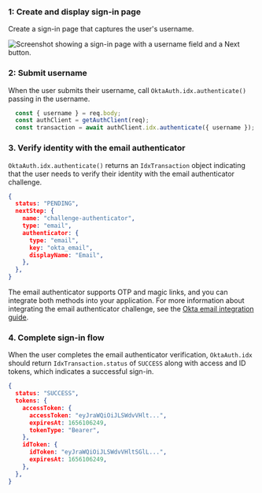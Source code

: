 ### 1: Create and display sign-in page

Create a sign-in page that captures the user's username.

<div class="half border">

![Screenshot showing a sign-in page with a username field and a Next button.](/img/pwd-optional/pwd-optional-sign-in-page.png)

</div>

### 2: Submit username

When the user submits their username, call `OktaAuth.idx.authenticate()` passing in the username.

```javascript
  const { username } = req.body;
  const authClient = getAuthClient(req);
  const transaction = await authClient.idx.authenticate({ username });
```

### 3. Verify identity with the email authenticator

`OktaAuth.idx.authenticate()` returns an `IdxTransaction` object indicating that the user needs to verify their identity with the email authenticator challenge.

```json
{
  status: "PENDING",
  nextStep: {
    name: "challenge-authenticator",
    type: "email",
    authenticator: {
      type: "email",
      key: "okta_email",
      displayName: "Email",
    },
  },
}
```

The email authenticator supports OTP and magic links, and you can integrate both methods into your application. For more information about integrating the email authenticator challenge, see the [Okta email integration guide](/docs/guides/authenticators-okta-email/nodeexpress/main/#integrate-email-challenge-with-magic-links).

### 4. Complete sign-in flow

When the user completes the email authenticator verification, `OktaAuth.idx` should return  `IdxTransaction.status` of `SUCCESS` along with access and ID tokens, which indicates a successful sign-in.

```json
{
  status: "SUCCESS",
  tokens: {
    accessToken: {
      accessToken: "eyJraWQiOiJLSWdvVHlt...",
      expiresAt: 1656106249,
      tokenType: "Bearer",
    },
    idToken: {
      idToken: "eyJraWQiOiJLSWdvVHltSGlL...",
      expiresAt: 1656106249,
    },
  },
}
```
